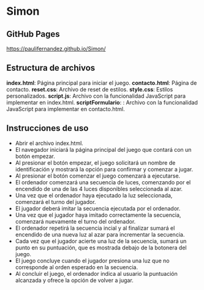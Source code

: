 # Simon

## GitHub Pages

https://paulifernandez.github.io/Simon/

## Estructura de archivos

**index.html**: Página principal para iniciar el juego.
**contacto.html**: Página de contacto.
**reset.css**: Archivo de reset de estilos.
**style.css**: Estilos personalizados.
**script.js**: Archivo con la funcionalidad JavaScript para implementar en index.html.
**scriptFormulario**: : Archivo con la funcionalidad JavaScript para implementar en contacto.html.

## Instrucciones de uso

- Abrir el archivo index.html.
- El navegador iniciará la página principal del juego que contará con un botón empezar.
- Al presionar el botón empezar, el juego solicitará un nombre de identificación y mostrará la opción para confirmar y comenzar a jugar.
- Al presionar el botón comenzar el juego comenzará a ejecutarse.
- El ordenador comenzará una secuencia de luces, comenzando por el encendido de una de las 4 luces disponibles seleccionada al azar.
- Una vez que el ordenador haya ejecutado la luz seleccionada, comenzará el turno del jugador.
- El jugador deberá imitar la secuencia ejecutada por el ordenador.
- Una vez que el jugador haya imitado correctamente la secuencia, comenzará nuevamente el turno del ordenador.
- El ordenador repetirá la secuencia incial y al finalizar sumará el encendido de una nueva luz al azar para incrementar la secuencia.
- Cada vez que el jugador acierte una luz de la secuencia, sumará un punto en su puntuación, que es mostrada debajo de la botonera del juego.
- El juego concluye cuando el jugador presiona una luz que no corresponde al orden esperado en la secuencia.
- Al concluir el juego, el ordenador indica al usuario la puntuación alcanzada y ofrece la opción de volver a jugar.
